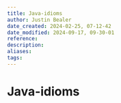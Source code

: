 ```yaml
---
title: Java-idioms
author: Justin Bealer
date_created: 2024-02-25, 07-12-42
date_modified: 2024-09-17, 09-30-01
reference: 
description: 
aliases: 
tags: 
---
```

# Java-idioms
